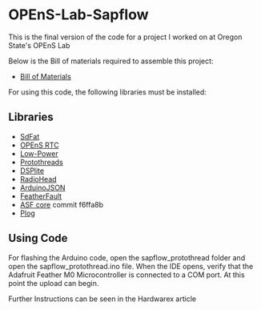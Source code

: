 # OPEnS-Lab-Sapflow
This is the final version of the code for a project I worked on at Oregon State's OPEnS Lab

Below is the Bill of materials required to assemble this project:

*  [Bill of Materials](https://osf.io/3kgcm/)

For using this code, the following libraries must be installed:

## Libraries

- [SdFat](https://github.com/greiman/SdFat "SdFat")
- [OPEnS RTC](https://github.com/OPEnSLab-OSU/OPEnS_RTC "OPEnS_RTC")
- [Low-Power](https://github.com/rocketscream/Low-Power "Low-Power")
- [Protothreads](https://github.com/P4SSER8Y/ProtoThreadsForArduino)
- [DSPlite](https://github.com/kamocat/DSPlite)
- [RadioHead](https://github.com/adafruit/RadioHead)
- [ArduinoJSON](https://github.com/bblanchon/ArduinoJson)
- [FeatherFault](https://github.com/OPEnSLab-OSU/FeatherFault)
- [ASF core](https://github.com/adafruit/Adafruit_ASFcore.git) commit f6ffa8b
- [Plog](https://github.com/OPEnSLab-OSU/plog)

## Using Code

For flashing the Arduino code, open the sapflow_protothread folder and open the sapflow_protothread.ino file.
When the IDE opens, verify that the Adafruit Feather M0 Microcontroller is connected to a COM port.
At this point the upload can begin.


Further Instructions can be seen in the Hardwarex article
